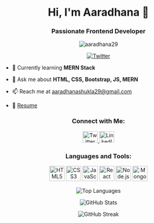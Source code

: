 <!-- Your Name and Introduction -->
<h1 align="center">Hi, I'm Aaradhana 👋</h1>
<h3 align="center">Passionate Frontend Developer</h3>

<!-- Profile Views and Social Links -->
<p align="center">
  <img src="https://komarev.com/ghpvc/?username=aaradhana29&label=Profile%20views&color=0e75b6&style=flat" alt="aaradhana29" />
</p>

<p align="center">
  <a href="https://twitter.com/aaradhanashukla" target="_blank">
    <img src="https://img.shields.io/twitter/follow/aaradhanashukla?logo=twitter&style=for-the-badge" alt="Twitter" />
  </a>
</p>

<!-- About Me -->
- 🌱 Currently learning **MERN Stack**

- 💬 Ask me about **HTML, CSS, Bootstrap, JS, MERN**

- 📫 Reach me at [aaradhanashukla29@gmail.com](mailto:aaradhanashukla29@gmail.com)

- 📄 [Resume](https://drive.google.com/file/d/12cnSdcXU0X7a3quVdq8zqqo2GnQQakpu/view?usp=sharing)

<!-- Connect with Me -->
<h3 align="center">Connect with Me:</h3>
<p align="center">
  <a href="https://twitter.com/aaradhanashukla" target="_blank">
    <img src="https://raw.githubusercontent.com/rahuldkjain/github-profile-readme-generator/master/src/images/icons/Social/twitter.svg" alt="Twitter" height="30" width="40" />
  </a>
  <a href="https://www.linkedin.com/in/aaradhana-shukla-a285b1197/" target="_blank">
    <img src="https://raw.githubusercontent.com/rahuldkjain/github-profile-readme-generator/master/src/images/icons/Social/linked-in-alt.svg" alt="LinkedIn" height="30" width="40" />
  </a>
</p>

<!-- Languages and Tools -->
<h3 align="center">Languages and Tools:</h3>
<p align="center"> 
  <img src="https://www.vectorlogo.zone/logos/w3_html5/w3_html5-ar21.svg" alt="HTML5" width="40" height="40"/>
  <img src="https://www.vectorlogo.zone/logos/w3_css/w3_css-ar21.svg" alt="CSS3" width="40" height="40"/>
  <img src="https://www.vectorlogo.zone/logos/javascript/javascript-icon.svg" alt="JavaScript" width="40" height="40"/>
  <img src="https://www.vectorlogo.zone/logos/reactjs/reactjs-icon.svg" alt="React" width="40" height="40"/>
  <img src="https://www.vectorlogo.zone/logos/nodejs/nodejs-icon.svg" alt="Node.js" width="40" height="40"/>
  <img src="https://www.vectorlogo.zone/logos/mongodb/mongodb-icon.svg" alt="MongoDB" width="40" height="40"/>
  <!-- Add more as needed -->
</p>

<!-- GitHub Stats -->
<p align="center">
  <img src="https://github-readme-stats.vercel.app/api/top-langs?username=aaradhana29&show_icons=true&locale=en&layout=compact" alt="Top Languages" />
</p>

<p align="center">
  <img src="https://github-readme-stats.vercel.app/api?username=aaradhana29&show_icons=true&locale=en" alt="GitHub Stats" />
</p>

<p align="center">
  <img src="https://github-readme-streak-stats.herokuapp.com/?user=aaradhana29&" alt="GitHub Streak" />
</p>
